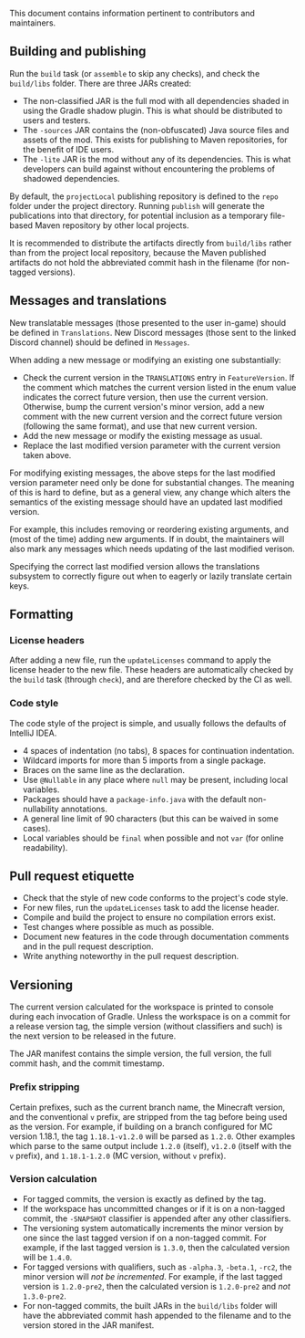 This document contains information pertinent to contributors and maintainers.

## Building and publishing

Run the `build` task (or `assemble` to skip any checks), and check the `build/libs` folder. There are three JARs
created:

- The non-classified JAR is the full mod with all dependencies shaded in using the Gradle shadow plugin. This is what
  should be distributed to users and testers.
- The `-sources` JAR contains the (non-obfuscated) Java source files and assets of the mod. This exists for publishing
  to Maven repositories, for the benefit of IDE users.
- The `-lite` JAR is the mod without any of its dependencies. This is what developers can build against without
  encountering the problems of shadowed dependencies.

By default, the `projectLocal` publishing repository is defined to the `repo` folder under the project directory.
Running `publish` will generate the publications into that directory, for potential inclusion as a temporary file-based
Maven repository by other local projects.

It is recommended to distribute the artifacts directly from `build/libs` rather than from the project local repository,
because the Maven published artifacts do not hold the abbreviated commit hash in the filename (for non-tagged versions).

## Messages and translations

New translatable messages (those presented to the user in-game) should be defined in `Translations`. New Discord
messages (those sent to the linked Discord channel) should be defined in `Messages`.

When adding a new message or modifying an existing one substantially:

- Check the current version in the `TRANSLATIONS` entry in `FeatureVersion`. If the comment which matches the current
  version listed in the enum value indicates the correct future version, then use the current version. Otherwise, bump
  the current version's minor version, add a new comment with the new current version and the correct future version
  (following the same format), and use that new current version.
- Add the new message or modify the existing message as usual.
- Replace the last modified version parameter with the current version taken above.

For modifying existing messages, the above steps for the last modified version parameter need only be done for
substantial changes. The meaning of this is hard to define, but as a general view, any change which alters the semantics
of the existing message should have an updated last modified version.

For example, this includes removing or reordering existing arguments, and (most of the time) adding new arguments. If
in doubt, the maintainers will also mark any messages which needs updating of the last modified verison.

Specifying the correct last modified version allows the translations subsystem to correctly figure out when to eagerly
or lazily translate certain keys.

## Formatting

### License headers

After adding a new file, run the `updateLicenses` command to apply the license header to the new file. These headers
are automatically checked by the `build` task (through `check`), and are therefore checked by the CI as well.

### Code style

The code style of the project is simple, and usually follows the defaults of IntelliJ IDEA.

- 4 spaces of indentation (no tabs), 8 spaces for continuation indentation.
- Wildcard imports for more than 5 imports from a single package.
- Braces on the same line as the declaration.
- Use `@Nullable` in any place where `null` may be present, including local variables.
- Packages should have a `package-info.java` with the default non-nullability annotations.
- A general line limit of 90 characters (but this can be waived in some cases).
- Local variables should be `final` when possible and not `var` (for online readability).

## Pull request etiquette

- Check that the style of new code conforms to the project's code style.
- For new files, run the `updateLicenses` task to add the license header.
- Compile and build the project to ensure no compilation errors exist.
- Test changes where possible as much as possible.
- Document new features in the code through documentation comments and in the pull request description.
- Write anything noteworthy in the pull request description.

## Versioning

The current version calculated for the workspace is printed to console during each invocation of Gradle. Unless the
workspace is on a commit for a release version tag, the simple version (without classifiers and such) is the next
version to be released in the future.

The JAR manifest contains the simple version, the full version, the full commit hash, and the commit timestamp.

### Prefix stripping

Certain prefixes, such as the current branch name, the Minecraft version, and the conventional `v` prefix, are stripped
from the tag before being used as the version. For example, if building on a branch configured for MC version 1.18.1,
the tag `1.18.1-v1.2.0` will be parsed as `1.2.0`. Other examples which parse to the same output include `1.2.0`
(itself), `v1.2.0` (itself with the `v` prefix), and `1.18.1-1.2.0` (MC version, without `v` prefix).

### Version calculation

- For tagged commits, the version is exactly as defined by the tag.
- If the workspace has uncommitted changes or if it is on a non-tagged commit, the `-SNAPSHOT` classifier is appended
  after any other classifiers.
- The versioning system automatically increments the minor version by one since the last tagged version if on a
  non-tagged
  commit. For example, if the last tagged version is `1.3.0`, then the calculated version will be `1.4.0`.
- For tagged versions with qualifiers, such as `-alpha.3`, `-beta.1`, `-rc2`, the minor version will _not be
  incremented_.
  For example, if the last tagged version is `1.2.0-pre2`, then the calculated version is `1.2.0-pre2` and _not_
  `1.3.0-pre2`.
- For non-tagged commits, the built JARs in the `build/libs` folder will have the abbreviated commit hash appended to
  the
  filename and to the version stored in the JAR manifest.
